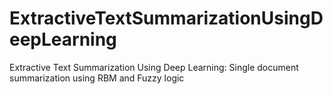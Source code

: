 # ExtractiveTextSummarizationUsingDeepLearning
Extractive Text Summarization Using Deep Learning: Single document summarization using RBM and Fuzzy logic
